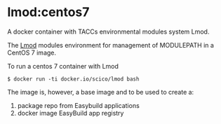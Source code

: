 lmod:centos7
============

A docker container with TACCs environmental modules system Lmod.   


The [Lmod](https://www.tacc.utexas.edu/research-development/tacc-projects/lmod) modules environment for management of MODULEPATH in a CentOS 7 image. 

To run a centos 7 container with Lmod 

```
$ docker run -ti docker.io/scico/lmod bash
```

The image is, however, a base image and to be used to create a:

  1. package repo from Easybuild applications  
  2. docker image EasyBuild app registry 
